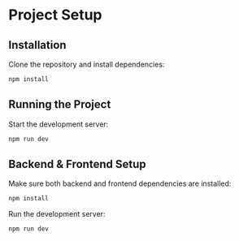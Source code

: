 # Project Setup

## Installation

Clone the repository and install dependencies:

```sh
npm install
```

## Running the Project

Start the development server:

```sh
npm run dev
```

## Backend & Frontend Setup

Make sure both backend and frontend dependencies are installed:

```sh
npm install
```

Run the development server:

```sh
npm run dev
```

